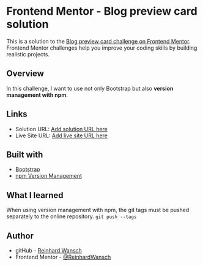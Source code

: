 # Frontend Mentor - Blog preview card solution

This is a solution to the [Blog preview card challenge on Frontend Mentor](https://www.frontendmentor.io/challenges/blog-preview-card-ckPaj01IcS). Frontend Mentor challenges help you improve your coding skills by building realistic projects. 

## Overview

In this challenge, I want to use not only Bootstrap but also **version management with npm**.

## Links

- Solution URL: [Add solution URL here]()
- Live Site URL: [Add live site URL here]()

## Built with

- [Bootstrap](https://getbootstrap.com/)
- [npm Version Management](https://docs.npmjs.com/cli/v10/commands/npm-version?v=true#description)

## What I learned

When using version management with npm, the git tags must be pushed separately to the online repository.
`git push --tags`



## Author

- gitHub - [Reinhard Wansch](https://github.com/ReinhardWansch)
- Frontend Mentor - [@ReinhardWansch](https://www.frontendmentor.io/profile/ReinhardWansch)

